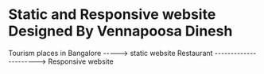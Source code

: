 #  Static  and Responsive website Designed By Vennapoosa Dinesh
Tourism places in Bangalore -----> static website
Restaurant ----------------------> Responsive website
